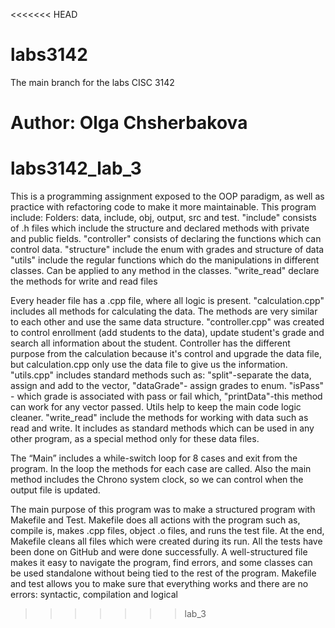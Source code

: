 <<<<<<< HEAD
# labs3142
The main branch for the labs CISC 3142

Author: Olga Chsherbakova
=======
# labs3142_lab_3
This is a programming assignment exposed to the OOP paradigm, as well as practice with refactoring code to make it more maintainable.
This program include:
Folders: data, include, obj, output, src and test.
		"include" consists of .h files which include the structure and declared methods with private and public fields.
		"controller" consists of declaring the functions which can control data.
		"structure" include the enum with grades and structure of data
		"utils" include the regular functions which do the manipulations in different classes. Can be applied to any method in the classes.
		"write_read" declare the methods for write and read files

Every header file has a .cpp file, where all logic is present.
	"calculation.cpp"  includes all methods for calculating the data. The methods are very similar to each other and use the same data structure.
	"controller.cpp" was created to control enrollment (add students to the data), update student's grade and search all information about the student.
	Controller has the different purpose from the calculation because it's control and upgrade the data file, but calculation.cpp only use the data file to give us the information.
	"utils.cpp" includes standard methods such as: "split"-separate the data, assign and add to the vector, "dataGrade"- assign grades to enum.
	"isPass" - which grade is associated with pass or fail which, "printData"-this method can work for any vector passed. Utils help to keep the main code logic cleaner.
	"write_read" include the methods for working with data such as read and write. It includes as standard methods which can be used in any other program, as a special method only for these data files.

The “Main” includes a while-switch loop for 8 cases and exit from the program. In the loop the methods for each case are called. Also the main method includes the Chrono system clock, so we can control when the output file is updated.

The main purpose of this program was to make a structured program with Makefile and Test.
Makefile does all actions with the program such as, compile is, makes .cpp files, object .o files, and runs the test file. At the end, Makefile cleans all files which were created during its run. 
All the tests have been done on GitHub and were done successfully.
A well-structured file makes it easy to navigate the program, find errors, and some classes can be used standalone without being tied to the rest of the program. 
Makefile and test allows you to make sure that everything works and there are no errors:  syntactic, compilation and logical 
>>>>>>> lab_3
